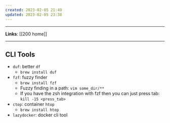 ```yaml
---
created: 2023-02-05 21:49
updated: 2023-02-05 23:38
---
```

---
**Links**: [[200 home]]

---
## CLI Tools
- `duf`: better `df`
	- `brew install duf`
- `fzf`: fuzzy finder
	- `brew install fzf`
	- Fuzzy finding in a path: `vim some_dir/**`
	- If you have the zsh integration with fzf then you can just press tab: `kill -15 <press_tab>`
- `ctop`: container `htop`
	- `brew install htop`
- `lazydocker`: docker cli tool